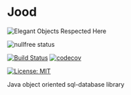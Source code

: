 # Jood

![Elegant Objects Respected Here](http://www.elegantobjects.org/badge.svg)

![nullfree status](https://iwillfailyou.com/nullfree/nikialeksey/jood)

[![Build Status](https://travis-ci.org/nikialeksey/jood.svg?branch=master)](https://travis-ci.org/nikialeksey/jood)
[![codecov](https://codecov.io/gh/nikialeksey/jood/branch/master/graph/badge.svg)](https://codecov.io/gh/nikialeksey/jood)

[![License: MIT](https://img.shields.io/badge/License-MIT-yellow.svg)](https://github.com/nikialeksey/jood/blob/master/LICENSE)

Java object oriented sql-database library
